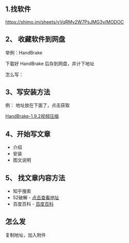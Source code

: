 
## 1.找软件

https://shimo.im/sheets/vVqRMy2W7PsJMG3y/MODOC

## 2、 收藏软件到网盘

举例：HandBrake 

下载好 HandBrake  后存到网盘，并计下地址

怎么写：

## 3、写安装方法

例： 地址放在下面了，点击获取

[HandBrake-1.9.2视频压缩](https://pan.quark.cn/s/423ed90a3f16)

## 4、开始写文章

- 介绍
- 安装
- 图文说明


## 5、 找文章内容方法

- 知乎搜索
- 52破解 - [点击查看地址](https://www.52pojie.cn/)
- 百度百科 - [百度百科](https://baike.baidu.com/)


## 怎么发

复制地址，加入附件